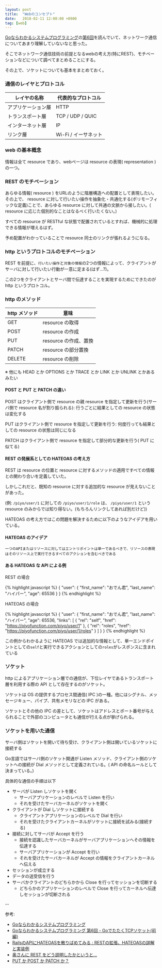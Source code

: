 ```yaml
---
layout: post
title:  "Webのコンセプト"
date:   2018-02-11 12:00:00 +0900
tag: [web]
---
```


[Goならわかるシステムプログラミング](http://ascii.jp/elem/000/001/235/1235262/)の[第6回](http://ascii.jp/elem/000/001/276/1276572/)を読んでいて、ネットワーク通信についてあまり理解していないなと思った。

そこでネットワーク通信技術の前提となるwebの考え方(特にREST)、モチベーションなどについて調べてまとめることにする。

その上で、ソケットについても基本をまとめておく。

### 通信のレイヤとプロトコル

|レイヤの名称|代表的なプロトコル|
|--|--|
|アプリケーション層|HTTP|
|トランスポート層|TCP / UDP / QUIC|
|インターネット層|IP|
|リンク層|Wi-Fi / イーサネット|

### web の基本概念

情報は全て resource であり、webページは resource の表現( representation )の一つ。

### REST のモチベーション

あらゆる情報( resource ) をURLのように階層構造への配置として表現したい。その上で、 resource に対して行いたい操作を抽象化・共通化する(ポリモーフィックな定義)ことで、あらゆる resource に対して共通の文脈から接したい。( resource に応じた個別的なことはなるべく行いたくない。)

すべての resource が RESTful な状態で配置されているとすれば、機械的に処理できる情報が増えるはず。

予め配置がわかっていることで resource 同士のリンクが張れるようになる。

### http というプロトコルのモチベーション

REST を前提に、`行いたい操作`と`対象の情報`の2つの情報によって、クライアントがサーバに対して行いたい行動が一意に定まる(はず...?)。

この2つをクライアントとサーバ間で伝達することを実現するためにできたのが http というプロトコル。

### http のメソッド

|http メソッド|意味|
|--|--|
|GET|resource の取得|
|POST|resource の作成|
|PUT|resource の作成、置換|
|PATCH|resource の部分置換|
|DELETE|resource の削除|

※ 他にも HEAD とか OPTIONS とか TRACE とか LINK とか UNLINK とかあるみたい

#### POST と PUT と PATCH の違い

POST はクライアント側で resource の親 resource を指定して更新を行う(サーバ側で resource 名が割り振られる): 行うごとに結果としての resource の状態は変化する

PUT はクライアント側で resource を指定して更新を行う: 何度行っても結果としての resource の状態は同じになる

PATCH はクライアント側で resource を指定して部分的な更新を行う( PUT に似てる)

#### REST の発展系としての HATEOAS の考え方

REST は resource の位置と resource に対するメソッドの適用ですべての情報との関わり合いを定義していた。

しかしこれだと、既知の resource に対する追加的な resource が見えないことがあった。

(例: `/piyo/user/1` に対しての `/piyo/user/1/role` は、 `/piyo/user/1` という resource のみからでは知り得ない。(もちろんリンクしてあれば別だけど))

HATEOAS の考え方ではこの問題を解決するために以下のようなアイデアを用いている。

#### HATEOAS のアイデア

```
一つのAPIまたはリソースに対してはエントリポイントは単一であるべきで、リソースの表現はそのリソース上で実行できるすべてのアクションを含むべきである
```

#### ある HATEOAS な API による例

REST の場合

{% highlight javascript %}
{
  "user": {
    "first_name": "おでん君",
    "last_name": "ハイパー",
    "age": 65536
  }
}
{% endhighlight %}

HATEOAS の場合

{% highlight javascript %}
{
  "user": {
    "first_name": "おでん君",
    "last_name": "ハイパー",
    "age": 65536,
    "links": [
      {
        "rel": "self",
        "href": "https://piyofunction.com/piyo/user/1"
      },
      {
        "rel": "roles",
        "href": "https://piyofunction.com/piyo/user/1/roles"
      }
    ]
  }
}
{% endhighlight %}

この例からわかるように HATEOAS では追加的な情報として、単一エンドポイントとしての`self`と実行できるアクションとしての`roles`がレスポンスに含まれている

### ソケット

http によるアプリケーション層での通信が、下位レイヤであるトランスポート層を利用する際の API として存在するのがソケット。

ソケットは OS の提供するプロセス間通信( IPC )の一種。他にはシグナル、メッセージキュー、パイプ、共有メモリなどの IPC がある。

ソケットとその他の IPC の差として、ソケットはアドレスとポート番号が与えられることで外部のコンピュータとも通信が行える点が挙げられる。

### ソケットを用いた通信

サーバ側はソケットを開いて待ち受け、クライアント側は開いているソケットに接続する

Go言語ではサーバ側のソケット開通が Listen メソッド、クライアント側のソケットへの接続が Dial メソッドとして定義されている。( API の命名ルールとして決まっている。)

具体的な通信の手順は以下

- サーバが Listen しソケットを開く
  - サーバアプリケーションのレベルで Listen を行い
  - それを受けたサーバカーネルがソケットを開く
- クライアントが Dial しソケットに接続する
  - クライアントアプリケーションのレベルで Dial を行い
  - それを受けたクライアントカーネルがソケットに接続を試みる(接続する)
- 接続に対してサーバが Accept を行う
  - 接続を認識したサーバカーネルがサーバアプリケーションへその情報を伝達する
  - サーバアプリケーションが Accept を行い
  - それを受けたサーバカーネルが Accept の情報をクライアントカーネルへ伝える
- セッションが成立する
- データの送受信を行う
- サーバかクライアントのどちらかから Close を行ってセッションを切断する
  - どちらかのアプリケーションのレベルで Close を行ってカーネルへ伝達しセッションが切断される


--

参考:

- [Goならわかるシステムプログラミング](http://ascii.jp/elem/000/001/235/1235262/)
- [Goならわかるシステムプログラミング 第6回 - GoでたたくTCPソケット(前編)](http://ascii.jp/elem/000/001/276/1276572/)
- [RailsのAPIにHATEOASを散りばめてみる : RESTの拡張、HATEOASの詳解と実装例](http://postd.cc/sprinkle-some-hateoas-on-your-rails-apis/)
- [奥さんに REST をどう説明したかというと…](http://www.geocities.jp/yamamotoyohei/rest/rest-to-my-wife.htm)
- [PUT か POST か PATCH か？](https://qiita.com/suin/items/d17bdfc8dba086d36115)
